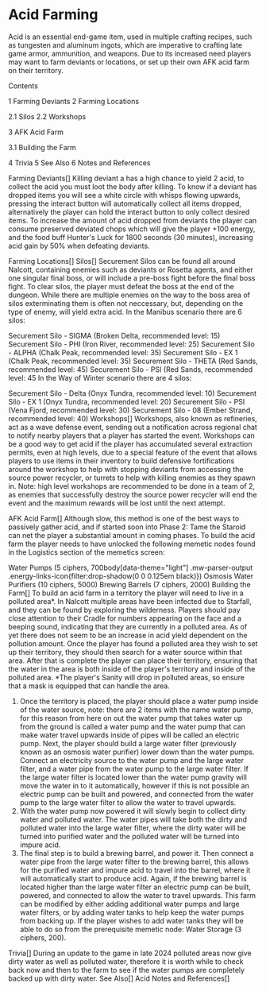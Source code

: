 # Acid Farming

Acid is an essential end-game item, used in multiple crafting recipes, such as tungesten and aluminum ingots, which are imperative to crafting late game armor, ammunition, and weapons. Due to its increased need players may want to farm deviants or locations, or set up their own AFK acid farm on their territory.

Contents

1 Farming Deviants
2 Farming Locations

2.1 Silos
2.2 Workshops


3 AFK Acid Farm

3.1 Building the Farm


4 Trivia
5 See Also
6 Notes and References



Farming Deviants[]
Killing deviant a has a high chance to yield 2 acid, to collect the acid you must loot the body after killing. To know if a deviant has dropped items you will see a white circle with whisps flowing upwards, pressing the interact button will automatically collect all items dropped, alternatively the player can hold the interact button to only collect desired items.
To increase the amount of acid dropped from deviants the player can consume preserved deviated chops which will give the player +100 energy, and the food buff Hunter's Luck for 1800 seconds (30 minutes), increasing acid gain by 50% when defeating deviants.

Farming Locations[]
Silos[]
Securement Silos can be found all around Nalcott, containing enemies such as deviants or Rosetta agents, and either one singular final boss, or will include a pre-boss fight before the final boss fight. To clear silos, the player must defeat the boss at the end of the dungeon. While there are multiple enemies on the way to the boss area of silos exterminating them is often not neccessary, but, depending on the type of enemy, will yield extra acid.
In the Manibus scenario there are 6 silos:

Securement Silo - SIGMA (Broken Delta, recommended level: 15)
Securement Silo - PHI (Iron River, recommended level: 25)
Securement Silo - ALPHA (Chalk Peak, recommended level: 35)
Securement Silo - EX 1 (Chalk Peak, recommended level: 35)
Securement Silo - THETA (Red Sands, recommended level: 45)
Securement Silo - PSI (Red Sands, recommended level: 45
In the Way of Winter scenario there are 4 silos:

Securement Silo - Delta (Onyx Tundra, recommended level: 10)
Securement Silo - EX 1 (Onyx Tundra, recommended level: 20)
Securement Silo - PSI (Vena Fjord, recommended level: 30)
Securement Silo - 08 (Ember Strand, recommended level: 40)
Workshops[]
Workshops, also known as refineries, act as a wave defense event, sending out a notification across regional chat to notify nearby players that a player has started the event. Workshops can be a good way to get acid if the player has accumulated several extraction permits, even at high levels, due to a special feature of the event that allows players to use items in their inventory to build defensive fortifications around the workshop to help with stopping deviants from accessing the source power recycler, or turrets to help with killing enemies as they spawn in. Note: high level workshops are recommended to be done in a team of 2, as enemies that successfully destroy the source power recycler will end the event and the maximum rewards will be lost until the next attempt.

AFK Acid Farm[]
Although slow, this method is one of the best ways to passively gather acid, and if started soon into Phase 2: Tame the Staroid can net the player a substantial amount in coming phases. To build the acid farm the player needs to have unlocked the following memetic nodes found in the Logistics section of the memetics screen:

Water Pumps (5 ciphers,  700body[data-theme="light"] .mw-parser-output .energy-links-icon{filter:drop-shadow(0 0 0.125em black)})
Osmosis Water Purifiers (10 ciphers,  5000)
Brewing Barrels (7 ciphers,  2000)
Building the Farm[]
To build an acid farm in a territory the player will need to live in a polluted area*. In Nalcott multiple areas have been infected due to Starfall, and they can be found by exploring the wilderness. Players should pay close attention to their Cradle for numbers appearing on the face and a beeping sound, indicating that they are currently in a polluted area. As of yet there does not seem to be an increase in acid yield dependent on the pollution amount. Once the player has found a polluted area they wish to set up their territory, they should then search for a water source within that area. After that is complete the player can place their territory, ensuring that the water in the area is both inside of the player's territory and inside of the polluted area.
*The player's Sanity will drop in polluted areas, so ensure that a mask is equipped that can handle the area.

1. Once the territory is placed, the player should place a water pump inside of the water source, note: there are 2 items with the name water pump, for this reason from here on out the water pump that takes water up from the ground is called a water pump and the water pump that can make water travel upwards inside of pipes will be called an electric pump. Next, the player should build a large water filter (previously known as an osmosis water purifier) lower down than the water pumps. Connect an electricity source to the water pump and the large water filter, and a water pipe from the water pump to the large water filter. If the large water filter is located lower than the water pump gravity will move the water in to it automatically, however if this is not possible an electric pump can be built and powered, and connected from the water pump to the large water filter to allow the water to travel upwards.
2. With the water pump now powered it will slowly begin to collect dirty water and polluted water. The water pipes will take both the dirty and polluted water into the large water filter, where the dirty water will be turned into purified water and the polluted water will be turned into impure acid.
3. The final step is to build a brewing barrel, and power it. Then connect a water pipe from the large water filter to the brewing barrel, this allows for the purified water and impure acid to travel into the barrel, where it will automatically start to produce acid. Again, if the brewing barrel is located higher than the large water filter an electric pump can be built, powered, and connected to allow the water to travel upwards.
This farm can be modified by either adding additional water pumps and large water filters, or by adding water tanks to help keep the water pumps from backing up. If the player wishes to add water tanks they will be able to do so from the prerequisite memetic node: Water Storage (3 ciphers,  200).

Trivia[]
During an update to the game in late 2024 polluted areas now give dirty water as well as polluted water, therefore it is worth while to check back now and then to the farm to see if the water pumps are completely backed up with dirty water.
See Also[]
Acid
Notes and References[]
